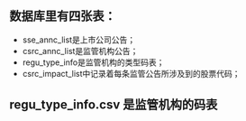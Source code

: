 ## 数据库里有四张表：
* sse_annc_list是上市公司公告；
* csrc_annc_list是监管机构公告；
* regu_type_info是监管机构的类型码表；
* csrc_impact_list中记录着每条监管公告所涉及到的股票代码；

## regu_type_info.csv 是监管机构的码表
